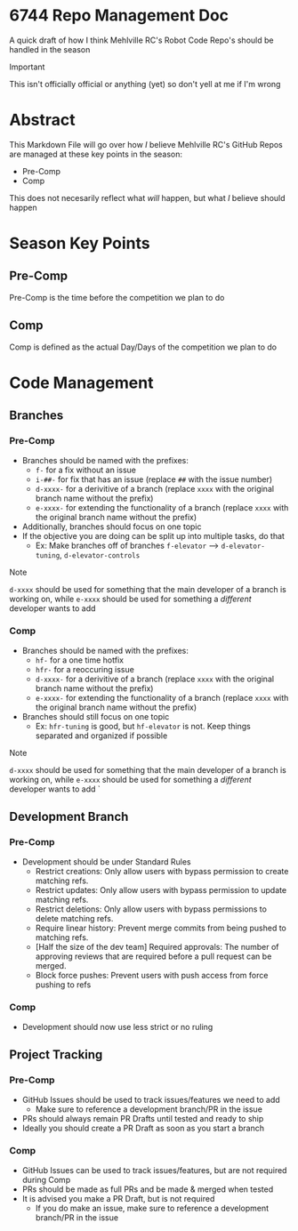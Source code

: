 # 6744 Repo Management Doc

A quick draft of how I think Mehlville RC's Robot Code Repo's should be handled in the season

> [!IMPORTANT]
> This isn't officially official or anything (yet) so don't yell at me if I'm wrong

# Abstract

This Markdown File will go over how *I* believe Mehlville RC's GitHub Repos are managed at these key points in the season:

- Pre-Comp
- Comp

This does not necesarily reflect what *will* happen, but what *I* believe should happen

# Season Key Points

## Pre-Comp

Pre-Comp is the time before the competition we plan to do

## Comp

Comp is defined as the actual Day/Days of the competition we plan to do

# Code Management

## Branches

### Pre-Comp

- Branches should be named with the prefixes:
  - `f-` for a fix without an issue
  - `i-##-` for fix that has an issue (replace `##` with the issue number)
  - `d-xxxx-` for a derivitive of a branch (replace `xxxx` with the original branch name without the prefix)
  - `e-xxxx-` for extending the functionality of a branch (replace `xxxx` with the original branch name without the prefix)
- Additionally, branches should focus on one topic
- If the objective you are doing can be split up into multiple tasks, do that
  - Ex: Make branches off of branches `f-elevator` --> `d-elevator-tuning`, `d-elevator-controls`
> [!NOTE]
> `d-xxxx` should be used for something that the main developer of a branch is working on, while `e-xxxx` should be used for something a *different* developer wants to add

### Comp

- Branches should be named with the prefixes:
  - `hf-` for a one time hotfix
  - `hfr-` for a reoccuring issue
  - `d-xxxx-` for a derivitive of a branch (replace `xxxx` with the original branch name without the prefix)
  - `e-xxxx-` for extending the functionality of a branch (replace `xxxx` with the original branch name without the prefix)
- Branches should still focus on one topic
  - Ex: `hfr-tuning` is good, but `hf-elevator` is not. Keep things separated and organized if possible
> [!NOTE]
> `d-xxxx` should be used for something that the main developer of a branch is working on, while `e-xxxx` should be used for something a *different* developer wants to add
`
## Development Branch

### Pre-Comp

- Development should be under Standard Rules
  - Restrict creations: Only allow users with bypass permission to create matching refs.
  - Restrict updates: Only allow users with bypass permission to update matching refs.
  - Restrict deletions: Only allow users with bypass permissions to delete matching refs.
  - Require linear history: Prevent merge commits from being pushed to matching refs.
  - [Half the size of the dev team] Required approvals: The number of approving reviews that are required before a pull request can be merged.
  - Block force pushes: Prevent users with push access from force pushing to refs

### Comp

- Development should now use less strict or no ruling

## Project Tracking

### Pre-Comp

- GitHub Issues should be used to track issues/features we need to add
  - Make sure to reference a development branch/PR in the issue
- PRs should always remain PR Drafts until tested and ready to ship
- Ideally you should create a PR Draft as soon as you start a branch

### Comp

- GitHub Issues can be used to track issues/features, but are not required during Comp
- PRs should be made as full PRs and be made & merged when tested
- It is advised you make a PR Draft, but is not required
  - If you do make an issue, make sure to reference a development branch/PR in the issue
